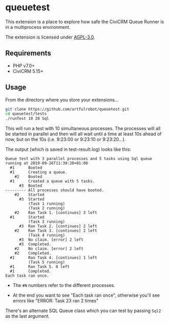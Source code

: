 # queuetest

This extension is a place to explore how safe the CiviCRM Queue Runner is in a
multiprocess environment.

The extension is licensed under [AGPL-3.0](LICENSE.txt).

## Requirements

* PHP v7.0+
* CiviCRM 5.15+

## Usage

From the directory where you store your extensions...

```bash
git clone https://github.com/artfulrobot/queuetest.git
cd queuetest/tests
./runTest 10 20 Sql
```

This will run a test with 10 simultaneous processes. The processes will all be
started in parallel and then will all wait until a time at least 10s ahead of
now, but on the 10s (i.e. 9:23:00 or 9:23:10 or 9:23:20...).

The output (which is saved in test-result.log) looks like this:

```
Queue test with 3 parallel processes and 5 tasks using Sql queue running at 2019-09-26T11:39:20+01:00
  #1      Booted
  #1      Creating a queue.
    #2    Booted
  #1      Created a queue with 5 tasks.
      #3  Booted
--------- All processes should have booted.
    #2    Started
      #3  Started
          (Task 1 running)
          (Task 2 running)
    #2    Ran Task 1. [continues] 3 left
  #1      Started
          (Task 3 running)
      #3  Ran Task 2. [continues] 2 left
    #2    Ran Task 3. [continues] 2 left
          (Task 4 running)
      #3  No claim. [error] 2 left
      #3  Completed.
    #2    No claim. [error] 2 left
    #2    Completed.
  #1      Ran Task 4. [continues] 1 left
          (Task 5 running)
  #1      Ran Task 5. 0 left
  #1      Completed.
Each task ran once.
```

- The `#N` numbers refer to the different processes.

- At the end you want to see "Each task ran once", otherwise you'll see
  errors like "ERROR: Task 23 ran 2 times"

There's an alternate SQL Queue class which you can test by passing `Sql2` as the
last argument.
